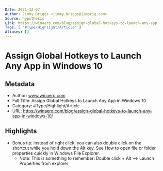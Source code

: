 ```yaml
---
Date: 2021-12-07
Author: Jimmy Briggs <jimmy.briggs@jimbrig.com>
Source: hypothesis
Link: https://winaero.com/blog/assign-global-hotkeys-to-launch-any-app-in-windows-10/
Tags: [ "#Type/Highlight/Article" ]
Aliases: []
---
```

# Assign Global Hotkeys to Launch Any App in Windows 10

## Metadata
- Author: www.winaero.com
- Full Title: Assign Global Hotkeys to Launch Any App in Windows 10
- Category: #Type/Highlight/Article
- URL: https://winaero.com/blog/assign-global-hotkeys-to-launch-any-app-in-windows-10/

## Highlights
- Bonus tip: Instead of right click, you can also double click on the shortcut while you hold down the Alt key. See How to open file or folder properties quickly in Windows File Explorer.
    - Note: This is something to remember: Double click + Alt ==> Launch Properties from explorer
